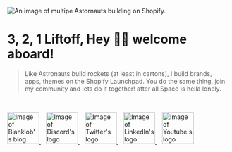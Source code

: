 ![An image of multipe Astornauts building on Shopify.](https://cdn.shopify.com/s/files/1/0584/1223/6853/files/Github_Banner_1_-min.png?v=1672319595)

# 3, 2, 1 Liftoff, Hey 🧑‍🚀 welcome aboard!

> Like Astronauts build rockets (at least in cartons), I build brands, apps, themes on the Shopify Launchpad. You do the same thing, join my community and lets do it together! after all Space is hella lonely.

<br />

<p float="left">
    <a href="https://blanklob.com?ref=github-readme" target="_blank">
        <img alt="Image of Blanklob's blog favicon"
        width="72" 
        height="auto" 
        src="https://cdn.shopify.com/s/files/1/0584/1223/6853/files/Blog_1.png?v=1672319046">
    </a>
    &nbsp;&nbsp;
    <a href="https://discord.blanklob.com?ref=github-readme" target="_blank">
        <img alt="Image of Discord's logo"
        width="72" 
        height="auto" 
        src="https://cdn.shopify.com/s/files/1/0584/1223/6853/files/Discord_2.svg?v=1672318031">
    </a>
    &nbsp;&nbsp;
    <a href="https://twitter.com/blanklob?ref=github-readme" target="_blank">
        <img alt="Image of Twitter's logo"
        width="72" 
        height="auto" 
        src="https://cdn.shopify.com/s/files/1/0584/1223/6853/files/Twitter.svg?v=1672317747">
    </a>
    &nbsp;&nbsp;
    <a href="https://linkedin.com/in/blanklob?ref=github-readme" target="_blank">
        <img alt="Image of LinkedIn's logo"
        width="72" 
        height="auto" 
        src="https://cdn.shopify.com/s/files/1/0584/1223/6853/files/Linkedin.svg?v=1672318350">
    </a>
    &nbsp;&nbsp;
    <a href="https://youtube.com/@blanklob?ref=github-readme" target="_blank">
        <img alt="Image of Youtube's logo"
        width="72" 
        height="auto" 
        src="https://cdn.shopify.com/s/files/1/0584/1223/6853/files/Youtube.svg?v=1672318538">
    </a>
</p>


